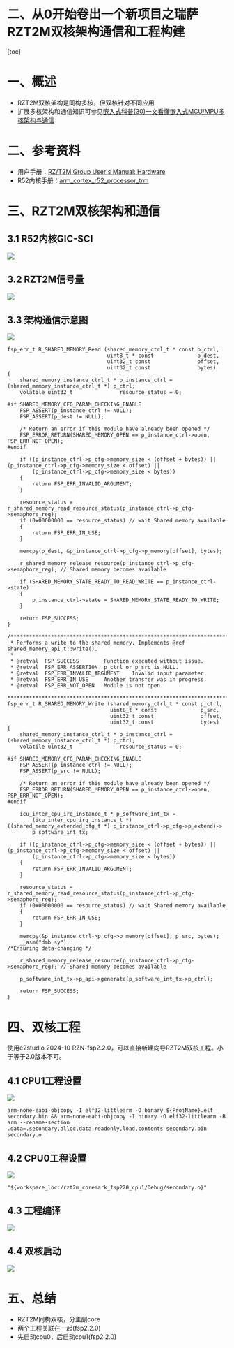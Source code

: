 二、从0开始卷出一个新项目之瑞萨RZT2M双核架构通信和工程构建
===
[toc]
# 一、概述
- RZT2M双核架构是同构多核，但双核针对不同应用
- 扩展多核架构和通信知识可参见[嵌入式科普(30)一文看懂嵌入式MCU/MPU多核架构与通信](https://mp.weixin.qq.com/s/fiE6fe25XiGJ6cycp0jCXA?token=688789633&lang=zh_CN)

# 二、参考资料
- 用户手册：[RZ/T2M Group User's Manual: Hardware](../1_t2m%20vs%20n2l/doc/r01uh0916ej0120-rzt2m.pdf)
- R52内核手册：[arm_cortex_r52_processor_trm](./doc/arm_cortex_r52_processor_trm_100026_0104_00_en.pdf)

# 三、RZT2M双核架构和通信

## 3.1 R52内核GIC-SCI
![](./images/r52-gic-sgi.png)

## 3.2 RZT2M信号量
![](./images/rzt2m%20Semaphore.png)

## 3.3 架构通信示意图
![](./images/cpu0-cpu1.png)

```
fsp_err_t R_SHARED_MEMORY_Read (shared_memory_ctrl_t * const p_ctrl,
                                uint8_t * const              p_dest,
                                uint32_t const               offset,
                                uint32_t const               bytes)
{
    shared_memory_instance_ctrl_t * p_instance_ctrl = (shared_memory_instance_ctrl_t *) p_ctrl;
    volatile uint32_t               resource_status = 0;

#if SHARED_MEMORY_CFG_PARAM_CHECKING_ENABLE
    FSP_ASSERT(p_instance_ctrl != NULL);
    FSP_ASSERT(p_dest != NULL);

    /* Return an error if this module have already been opened */
    FSP_ERROR_RETURN(SHARED_MEMORY_OPEN == p_instance_ctrl->open, FSP_ERR_NOT_OPEN);
#endif

    if ((p_instance_ctrl->p_cfg->memory_size < (offset + bytes)) || (p_instance_ctrl->p_cfg->memory_size < offset) ||
        (p_instance_ctrl->p_cfg->memory_size < bytes))
    {
        return FSP_ERR_INVALID_ARGUMENT;
    }

    resource_status = r_shared_memory_read_resource_status(p_instance_ctrl->p_cfg->semaphore_reg);
    if (0x00000000 == resource_status) // wait Shared memory available
    {
        return FSP_ERR_IN_USE;
    }

    memcpy(p_dest, &p_instance_ctrl->p_cfg->p_memory[offset], bytes);

    r_shared_memory_release_resource(p_instance_ctrl->p_cfg->semaphore_reg); // Shared memory becomes available

    if (SHARED_MEMORY_STATE_READY_TO_READ_WRITE == p_instance_ctrl->state)
    {
        p_instance_ctrl->state = SHARED_MEMORY_STATE_READY_TO_WRITE;
    }

    return FSP_SUCCESS;
}

/******************************************************************************************************************//**
 * Performs a write to the shared memory. Implements @ref shared_memory_api_t::write().
 *
 * @retval  FSP_SUCCESS        Function executed without issue.
 * @retval  FSP_ERR_ASSERTION  p_ctrl or p_src is NULL.
 * @retval  FSP_ERR_INVALID_ARGUMENT    Invalid input parameter.
 * @retval  FSP_ERR_IN_USE     Another transfer was in progress.
 * @retval  FSP_ERR_NOT_OPEN   Module is not open.
 *********************************************************************************************************************/
fsp_err_t R_SHARED_MEMORY_Write (shared_memory_ctrl_t * const p_ctrl,
                                 uint8_t * const              p_src,
                                 uint32_t const               offset,
                                 uint32_t const               bytes)
{
    shared_memory_instance_ctrl_t * p_instance_ctrl = (shared_memory_instance_ctrl_t *) p_ctrl;
    volatile uint32_t               resource_status = 0;

#if SHARED_MEMORY_CFG_PARAM_CHECKING_ENABLE
    FSP_ASSERT(p_instance_ctrl != NULL);
    FSP_ASSERT(p_src != NULL);

    /* Return an error if this module have already been opened */
    FSP_ERROR_RETURN(SHARED_MEMORY_OPEN == p_instance_ctrl->open, FSP_ERR_NOT_OPEN);
#endif

    icu_inter_cpu_irq_instance_t * p_software_int_tx =
        (icu_inter_cpu_irq_instance_t *) ((shared_memory_extended_cfg_t *) p_instance_ctrl->p_cfg->p_extend)->
        p_software_int_tx;

    if ((p_instance_ctrl->p_cfg->memory_size < (offset + bytes)) || (p_instance_ctrl->p_cfg->memory_size < offset) ||
        (p_instance_ctrl->p_cfg->memory_size < bytes))
    {
        return FSP_ERR_INVALID_ARGUMENT;
    }

    resource_status = r_shared_memory_read_resource_status(p_instance_ctrl->p_cfg->semaphore_reg);
    if (0x00000000 == resource_status) // wait Shared memory available
    {
        return FSP_ERR_IN_USE;
    }

    memcpy(&p_instance_ctrl->p_cfg->p_memory[offset], p_src, bytes);
    __asm("dmb sy");                                                         /*Ensuring data-changing */

    r_shared_memory_release_resource(p_instance_ctrl->p_cfg->semaphore_reg); // Shared memory becomes available

    p_software_int_tx->p_api->generate(p_software_int_tx->p_ctrl);

    return FSP_SUCCESS;
}
```

# 四、双核工程
使用e2studio 2024-10 RZN-fsp2.2.0，可以直接新建向导RZT2M双核工程。小于等于2.0版本不可。

## 4.1 CPU1工程设置
![](./images/cpu1-prj.png)

```
arm-none-eabi-objcopy -I elf32-littlearm -O binary ${ProjName}.elf secondary.bin && arm-none-eabi-objcopy -I binary -O elf32-littlearm -B arm --rename-section .data=.secondary,alloc,data,readonly,load,contents secondary.bin secondary.o
```

## 4.2 CPU0工程设置

![](./images/cpu0-prj.png)

```
"${workspace_loc:/rzt2m_coremark_fsp220_cpu1/Debug/secondary.o}"
```
## 4.3 工程编译
![](./images/cpu0cpu1build.png)  

## 4.4 双核启动
![](./images/cpu0cpu1run.png)

# 五、总结
- RZT2M同构双核，分主副core
- 两个工程关联在一起(fsp2.2.0)
- 先启动cpu0，后启动cpu1(fsp2.2.0)